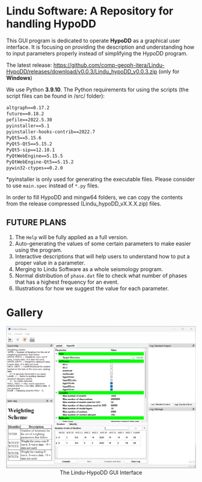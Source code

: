 # Lindu Software: A Repository for handling HypoDD

This GUI program is dedicated to operate **HypoDD** as a graphical user interface. It is focusing on providing the description and understanding how to input parameters properly instead of simplifying the HypoDD program.

The latest release: https://github.com/comp-geoph-itera/Lindu-HypoDD/releases/download/v0.0.3/Lindu_hypoDD_v0.0.3.zip (only for **Windows**)

We use Python **3.9.10**. The Python requirements for using the scripts (the script files can be found in /src/ folder):

```
altgraph==0.17.2
future==0.18.2
pefile==2022.5.30
pyinstaller==5.1
pyinstaller-hooks-contrib==2022.7
PyQt5==5.15.6
PyQt5-Qt5==5.15.2
PyQt5-sip==12.10.1
PyQtWebEngine==5.15.5
PyQtWebEngine-Qt5==5.15.2
pywin32-ctypes==0.2.0
```

*pyinstaller is only used for generating the executable files. Please consider to use `main.spec` instead of `*.py` files.

In order to fill HypoDD and mingw64 folders, we can copy the contents from the release compressed (Lindu_hypoDD_vX.X.X.zip) files.

## FUTURE PLANS

1. The `Help` will be fully applied as a full version.
2. Auto-generating the values of some certain parameters to make easier using the program.
3. Interactive descriptions that will help users to understand how to put a proper value in a parameter.
4. Merging to Lindu Software as a whole seismology program.
5. Normal distribution of `phase.dat` file to check what number of phases that has a highest frequency for an event.
6. Illustrations for how we suggest the value for each parameter. 

# Gallery
<p align="center">
	<img src="/src/figs/lindu-hypoDD-1.png" alt="The Lindu-HypoDD GUI Interface" width="800"/>
	<br>
	The Lindu-HypoDD GUI Interface
	<br>	
</p>
